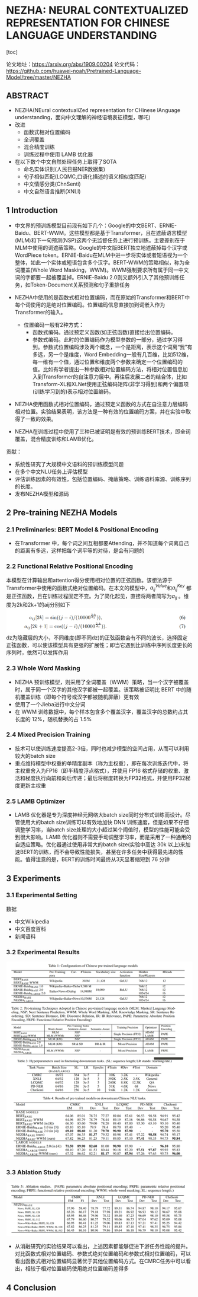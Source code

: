 # NEZHA: NEURAL CONTEXTUALIZED REPRESENTATION FOR CHINESE LANGUAGE UNDERSTANDING
[toc]

论文地址：https://arxiv.org/abs/1909.00204
论文代码：https://github.com/huawei-noah/Pretrained-Language-Model/tree/master/NEZHA

## ABSTRACT
- NEZHA(NEural contextualiZed representation for CHinese lAnguage understanding，面向中文理解的神经语境表征模型，哪吒)
- 改进
    - 函数式相对位置编码
    - 全词覆盖
    - 混合精度训练
    - 训练过程中使用 LAMB 优化器
- 在以下数个中文自然处理任务上取得了SOTA
    - 命名实体识别(人民日报NER数据集)
    - 句子相似匹配(LCQMC,口语化描述的语义相似度匹配)
    - 中文情感分类(ChnSenti)
    - 中文自然语言推断(XNLI)

## 1 Introduction
- 中文界的预训练模型目前现有如下几个：Google的中文BERT、ERNIE-Baidu、BERT-WWM。这些模型都是基于Transformer，且在遮蔽语言模型(MLM)和下一句预测(NSP)这两个无监督任务上进行预训练。主要差别在于MLM中使用的词遮蔽策略。Google的中文版BERT独立地遮蔽掉每个汉字或WordPiece token。ERNIE-Baidu在MLM中进一步将实体或者短语视为一个整体，如此一个实体或短语包含多个汉字。BERT-WWM的策略相似，称为全词覆盖(Whole Word Masking，WWM)。WWM强制要求所有属于同一中文词的字都要一起被覆盖掉。ERNIE-Baidu 2.0则又额外引入了其他预训练任务，如Token-Document关系预测和句子重排任务

- NEZHA中使用的是函数式相对位置编码，而在原始的Transformer和BERT中每个词使用的是绝对位置编码。位置编码信息直接加到词嵌入作为Transformer的输入。
    - 位置编码一般有2种方式：
        - 函数式编码。通过预定义函数(如正弦函数)直接给出位置编码。
        - 参数式编码。此时的位置编码作为模型参数的一部分，通过学习得到。参数式位置编码涉及两个概念，一个是距离，表示这个词离“我”有多远，另一个是维度，Word Embedding一般有几百维，比如512维，每一维有一个值，通过位置和维度两个参数来确定一个位置编码的值。比如有学者提出一种参数相对位置编码方法，将相对位置信息加入到Transformer的自注意力层中。再往后发展二者的结合体，比如Transform-XL和XLNet使用正弦编码矩阵(非学习得到)和两个偏置项(训练学习到的)表示相对位置编码。
- NEZHA使用函数式相对位置编码，通过预定义函数的方式在自注意力层编码相对位置。实验结果表明，该方法是一种有效的位置编码方案，并在实验中取得了一致的效果。
- NEZHA在训练过程中使用了三种已被证明是有效的预训练BERT技术，即全词覆盖，混合精度训练和LAMB优化。

贡献：
- 系统性研究了大规模中文语料的预训练模型问题
- 在多个中文NLU任务上评估模型
- 评估训练因素的有效性，包括位置编码、掩蔽策略、训练语料库源、训练序列的长度。
- 发布NEZHA模型和源码

## 2 Pre-training NEZHA Models
### 2.1 Preliminaries: BERT Model & Positional Encoding
- 在Transformer 中，每个词之间互相都要Attending，并不知道每个词离自己的距离有多远，这样把每个词平等的对待，是会有问题的

### 2.2 Functional Relative Positional Encoding
本模型在计算输出和attention得分使用相对位置的正弦函数。该想法源于Transformer中使用的函数式绝对位置编码。在本文的模型中，$a_{ij}^{Value}$和$a^{Key}_{ij}$ 都是正弦函数，且在训练过程固定不变。为了简化起见，直接将两者简写为$a_{ij}$ 。维度为2k和2k+1的aij分别如下
![](../../images/d0001/172003281117501.png)
dz为隐藏层的大小，不同维度(即不同dz)的正弦函数会有不同的波长，选择固定正弦函数，可以使该模型具有更强的扩展性；即当它遇到比训练中序列长度更长的序列时，依然可以发挥作用

### 2.3 Whole Word Masking
- NEZHA 预训练模型，则采用了全词覆盖（WWM）策略，当一个汉字被覆盖时，属于同一个汉字的其他汉字都被一起覆盖。该策略被证明比 BERT 中的随机覆盖训练（即每个符号或汉字都被随机屏蔽）更有效
- 使用了一个Jieba进行中文分词
- 在 WWM 训练数据中，每个样本包含多个覆盖汉字，覆盖汉字的总数约占其长度的 12%，随机替换的占 1.5%

### 2.4 Mixed Precision Training
- 技术可以使训练速度提高2-3倍，同时也减少模型的空间占用，从而可以利用较大的batch size
- 重点维持模型中权重的单精度副本（称为主权重），即在每次训练迭代中，将主权重舍入为FP16（即半精度浮点格式），并使用 FP16 格式存储的权重、激活和梯度执行向前和向后传递；最后将梯度转换为FP32格式，并使用FP32梯度更新主权重

### 2.5 LAMB Optimizer
- LAMB 优化器是专为深度神经元网络大batch size同时分布式训练而设计。尽管使用大的batch size训练可以有效地加快 DNN 训练速度，但是如果不仔细调整学习率，当batch size处理的大小超过某个阈值时，模型的性能可能会受到很大影响。LAMB 优化器则不需要手动调整学习率，而是采用了一种通用的自适应策略。优化器通过使用非常大的batch size(实验中高达 30k 以上)来加速BERT的训练，而不会导致性能损失，甚至在许多任务中获得最先进的性能。值得注意的是，BERT的训练时间最终从3天显著缩短到 76 分钟

## 3 Experiments
### 3.1 Experimental Setting
数据
- 中文Wikipedia
- 中文百度百科
- 新闻语料

### 3.2 Experimental Results
![](../../images/d0001/372003221117501.png)
![](../../images/d0001/372003231117501.png)

### 3.3 Ablation Study
![](../../images/d0001/422003251117501.png)
- 从消融研究的实验结果可以看出，上述因素都能够促进下游任务性能的提升。对比函数式相对位置编码、参数式绝对位置编码和参数式相对位置编码，可以看出函数式相对位置编码显著优于其他位置编码方式。在CMRC任务中可以看出，相较于相对位置编码使用绝对位置编码差得多

## 4 Conclusion
